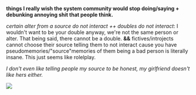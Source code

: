  **things I really wish the system community would stop doing/saying + debunking annoying shit that people think.**

*certain alter from a source do not interact ++ doubles do not interact*: I wouldn't want to be your double anyway, we're not the same person or alter. That being said, there cannot be a double. **&&** fictives/introjects cannot choose their source telling them to not interact cause you have pseudomemories/"source"memories of them being a bad person is literally insane. This just seems like rolelplay.

*I don't even like telling people my source to be honest, my girlfriend doesn't like hers either.* 

![](https://64.media.tumblr.com/f8c14efcb425d30879b14138a44ea1da/ecd190f3f1288cf4-89/s400x600/341e5e51311a783863aef8b48487302fd232bf22.jpg)
